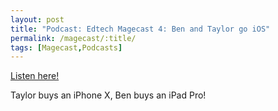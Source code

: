 ```yaml
---
layout: post
title: "Podcast: Edtech Magecast 4: Ben and Taylor go iOS"
permalink: /magecast/:title/
tags: [Magecast,Podcasts]
---
```

[Listen here!](https://www.edtechmage.com/edtech-mages-podcast/2018/2/4/episode-3-audio-and-video-what-z36pg)

Taylor buys an iPhone X, Ben buys an iPad Pro!